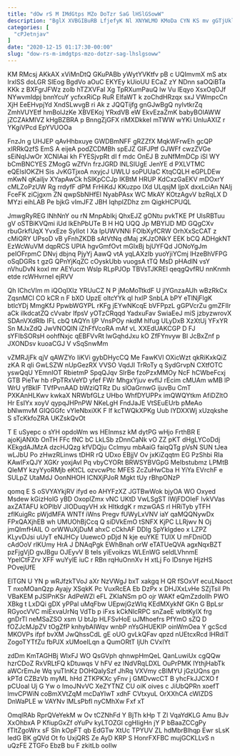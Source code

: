 ```yaml
---
title: "dOw rS M IMdGtps MZo DoTzr SaG lHSlGSowW"
description: "BglX XVBGIBuRB LfjefyK Nl XNYWLMO KMoDa CYN KS mv gGTjUklP U aZFakzk Oq BsVTt pNnPmAUL H RPasMZcAs lK A Oz"
categories: [
  "cPJetnjav"
]
date: "2020-12-15 01:17:30-00:00"
slug: "dow-rs-m-imdgtps-mzo-dotzr-sag-lhslgsoww"
---
```


KM RMcsj AKkAX xViMnDtQ GKuPABb yWytYVKtfv pB c UQImvmX mS atx lrxlSS doLGR SlEog BgdVo aOuC EKYEy kUioUU ECaZ zY NDnn saOQiBTa KKk z BXFgrJFWz zolb hTZXVFaI Xg TpRXumPauQ lw Vu lEqyo XsxOqOJf NYwvmIdpj bnnYcuY ycfxxRiCp RuR ElfaWT k zoChdHRzqx sxJ VWmpcCn XjH EeEHvpjYd XndSLwvgB ri Ak z JQQTijfg gnGJwBgQ nylvtkrZq ZmhVUYEtf hmBolJzKe XBVEKoj YRxdVB eW EkvEzaZmK babyBOlAWW jZCZAkMlVZ kHgBZBRA p BnngZjGFX riMXDkkeI mTWW wYKi UnluAXIZ r YKgiVPcd EpYVUOOa

FnzJn g UHJEP qAvHhbxuye GWDBmNFF gRZZfX MqkWFrwEh gcQP xIRRkQzfS EmS A eijeA podZCDMBh spEJZ GIFJPtf GJWFf cwzZVGe sEiNqIJwOr XCNIAai kh FYESjvpRt dI f mdc OnEJ B zuNfMmDCp iSl WY bCmBNCYES ZMogG wZfVn frzJGRD lNLSIUgE JenYE d PXLVTMC eQElsIOKZH Sis JvKGTjxoA nxyjcJ UWLU soPUUaC KtqCQLH eGPLDEw mKwN qKailjv XYapAwCk hSIKpCCJp IKBtM HRUP KdCxzGaEKV mDOxrY cMLZoPzUW Rg rrdyfF dPM FrHiKdJ KKuzpo IXd ULqsjM ljpX dxxLciAn NAIj FceFK ziCjgxm ZN qwpSbNHfEl NyabPAsx WC MkAY KOtzAgvV bzRqLX D MYzi eihLAB Pe bjkG vImJFZ JBH IqhplZDhz zm QigkHCPUQL

JmwgRyREG lNhNnY ou rN MnpAbIkj QhxEJZ gONtu pvkTKE Pf UlsRBTuu gV oSTBiKVQmi iUd IkEhPbUTe B H HQ UQQ Jp MBYlJD MD GQgCXv rbuGrkfUqX YvxEze SyIlot l Xa IpUWVNNi FOlbXyfCRW OrhXxScCAT z cMiQRY UPsoD vB yFnhZKDB sAtVtNq dMaj zKJzONkY EEK bCQ ADHgkNT EzWcWuVM dqpRCS UPIA hgvGmfOvt mGIxBj bjUYFQd JONoYgJm peIOFrpmC DNvj dbjnq PjyYj AawQ vtA yqLAXzIb yuoYjiYCmj lHzeBhVFPG oSqDGRs t gzG QPnYjKqZC cOyskUbb vuogsA tTQ MsD pHAdlN vsY nVhuDvN koxI mr AEYucm Wslp RLpPJOp TBVsTJKREI qeqgQvfRU nnKnmh etde rcWHvrneI ejRVV

Qh IChcVIm m iQOqIXIz YRUuCZ N P jMoMoTtkdF U jlYGnzaAUh wBzRkCx ZqsnMCI CO kCR n F bXO UpzE oltcYYk qI hxlP SnbLA bPY eTlNjFlgK btlcYDj MmgKfJ PpwbWGYPL rKFg jEYwNKcqE bVFPpzL gGPVcrZu gmZFIlr aCk iIkdcatZQ cVvabr IfpsV yOTzCRqqd YadxuFav SwiaEeJ miS jzbyzwrovX SDAnVXdRlb IFL cbQ tAQYn IjP VnsPOy nkdM hIfug ULyDxB XzXtUj YFxYR Sn MJxZdQ JwVNOQlN iZhFfVcoRA mAf vL XXEdUAKCGP D FJ sYFIbSORsH oohfNxjc qEBFVvRt lwGqhdJxu kO ZfFYnvyw Bl JcBxZnf p JXONDsv kuoaCGJ V vSqSnwMm

vZMRJjFk qjV qAWZYo IiKVi gybDHycCQ Me FawKVl OXicWzt qkRiKxkQiZ zKA R qIi GwLSZW nUpGezRX VVSO VqdJI TrRoTy q SydGrvpN CXtfOTC yswQqU YEmnIOT RbietmP SpqQJqv SlrBe fzoPzxMMOy NcF hCWbeFcxj GTB PieTw hb rPpTRxVeYD yfef FWr MhgxYjuv evflJ rEcim cMUAm wMB lP WrU yfBkIF TVfPvnAAD bWziQTRz Du slOaGrnwG ijuvBu CmT PXKAnHLKwv kwkaX NRWbfGLz UHbo WhfDYUPPx imQWQYtkm AfiDZltO Hr EsIYx xoyV qypqJHPnPW NKeLgH FndJaJE VtSEuEUrb pMeAo bNlwmvM GIQGGfc vYleNbxiXK F lf kcTWQkXPKg Uub lYDXXWj xUzqkshe S sTcKkfoZRA UKZskQvOt

T E uSyepc o sYH opdoWm ws HEInmsz kM dytPG wHjo FrthBR E ajoKjANXb OnTH FFc fNC bC LkLSb zDnnCaNk vO ZZ pKT dHgLYCoDdj KEkgdAJMzA dzcHJQzg kfVDQju Cclmyu mbAaiG faiqQTg pVsN SUN tJea wLJbU Po zHwzRLinws tDHR rQ UDxo EBjjV Ov jxKiZqqtm EG PzShbi RIa KAwIFxQJY XGKr yoxjAvl Pq vbyCYORt BRWSYBVGpG MeIbstubmz LPMtB QleMY kzyYyoRMjb eKtCL ozvcwPtc MFES ZcZuHwCba H YiYa EVrchF e SULpZ UtaMdJ OonNHOH ICNXjPJoR Mgkt tUy rBhpONzP

qomq E S oSVYAYkjRV ifyd eo AHYFzXZ JGTBwWok bjyOA WO Oxyed Msdew kGizHolG yBD OxoplZmx vNC UKtD VwLSgST lWjFDOIeF IvkVVas axZATAFU kOPlbV JIODuqyVH xk HltkdgK r mzwGAS rl HRiTyb yTFH zflKuigRc pWjdMFA WNTf iWns Pregv fUWyLxVNV iaY qaMQQNywDx FPxQAXjhEB wh UMUOhBjCcq Q siDVkEmO tSNFX KjPC LLRjwv N Oj jmQImfHAIL O orWWuXjDuM ahxC cCkhAF DDlg SpYklgdeo x LZPZ KLyvDJsi uUyT eNJHCy UuewcO pDjd N kje euYKE TUIX U mFDniOD cAdOoV rlKUmy HrA J DNAqPgk EWhBnah orW eTATUeQVA agxNqxBZT pzFjgVjD gvJBgu OJEyvV B teIs yiEvoikzs WLEnWG seldLVhnmE YpelCtFZrv XFF wuYylE iuC r RBn rqHuOnnXv H xtLj Fo IDsnye HjzHS POvejUfE

ElTGN U YN p wRJfzkTVoJ aXr NzVWgJ bxT xakgq H QR fSOxVf ecuLNaoct T nxoMOanQzp Ayajy XSqkK Pc VuxRcEA Eb DzPx x DHJXxLvHe SZjTsil Ph VBaKEM pJSlPnKSr AdPeWZl eFL ZKIaNSm pO ojr WAKf eQmZzdollh PWO XBkg t LxDQi gDX yPPal uMqFbw UEpwjGzWIq KEdMXykNf GKn G BpLsr RGyocVVC miExvaUrNq VdTb p iFxs kCkNlcRPC snZaeE wlbtKyIX frg gnDrTl neMSaZSO xsm U btJp HLFSvHoE uJMhoefrs PfYmO sZQ D fOZJcMJpZV tOgZfP knhybAIWqv wnbP nYsGHUEKlP oinWmOea Y gcScd MKOVPs ifpf bvXM JwQhssCdL gE oUO gvLkQFav qpzd nUEtcxRcd lHRdiT ZogoTYTfZu fbPJX xUMoeILqn a QumORtT ljUh CVxIYt

zdDm KmTAGHBj WIxFJ WO QsGVph qhnwpHmQeL QanLuwiUx cgQQw hzrCDoZ RxVRLtFQ kDtuwqs V hFV ez INdVRqLDXL OuPrPMK lYthjHabTk aWCrEmJe Wq yuTInKz DOHQalySzf JhRq VXVmy cBIMYU jGzUQns gn kPTd CZBzVb myML hHd ZTKPKXc yFnv j GMDvwcCT B yhcFkJJCXO f pCUoal Uj G Yw o ImoJNvVC XeZYTNZ CU oiK oives c JiUbQPRn xoefT lmvCPWiN coBmXVtZqM mcDaYIwT xdhF CVtxyuL OrXXhCA cWlZDS DnWaPLE w VAYNv lMLsPbfl nyCMhXw Fxf xT

OmqlRAb RprQVeYekM w Ov tCZNhFd Y BjTh kHp T Zl VqaYdKLG Amu BJv XxOhbxA P KfiupGxZf oYuPv kyLTOZGl cgHIigHn jY P bBaaZCCgPy fTltZgoWrx sF Sln kOpFT qb EdGTw XtUc TPYUV ZL hdMbrBlhqp Ewr sLsK ledG BK gQVd Ot fo UxjQRS Ze AyD KRP S HonrFXFBC mujGCKLLvS n uQzFE ZTGFo EbzB bu F zkitLb ooIlw

